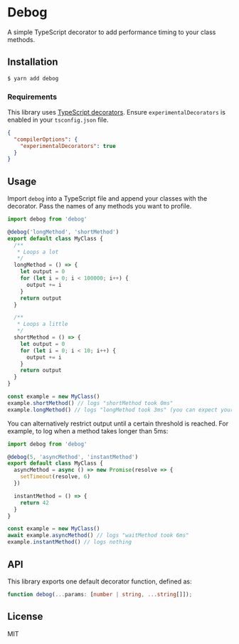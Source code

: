 # Debog 

A simple TypeScript decorator to add performance timing to your class methods.

## Installation

```bash
$ yarn add debog
```

### Requirements

This library uses [TypeScript decorators](https://www.typescriptlang.org/docs/handbook/decorators.html). Ensure `experimentalDecorators` is enabled in your `tsconfig.json` file.

```json
{
  "compilerOptions": {
    "experimentalDecorators": true
  }
}
```

## Usage

Import `debog` into a TypeScript file and append your classes with the decorator. Pass the names of any methods you want to profile.

```typescript
import debog from 'debog'

@debog('longMethod', 'shortMethod')
export default class MyClass {
  /**
   * Loops a lot
   */
  longMethod = () => {
    let output = 0
    for (let i = 0; i < 100000; i++) {
      output += i
    }
    return output
  }

  /**
   * Loops a little
   */
  shortMethod = () => {
    let output = 0
    for (let i = 0; i < 10; i++) {
      output += i
    }
    return output
  }
}

const example = new MyClass()
example.shortMethod() // logs "shortMethod took 0ms"
example.longMethod() // logs "longMethod took 3ms" (you can expect your own numbers here)
```

You can alternatively restrict output until a certain threshold is reached. For example, to log when a method takes longer than 5ms:

```typescript
import debog from 'debog'

@debog(5, 'asyncMethod', 'instantMethod')
export default class MyClass {
  asyncMethod = async () => new Promise(resolve => {
    setTimeout(resolve, 6)
  })

  instantMethod = () => {
    return 42
  }
}

const example = new MyClass()
await example.asyncMethod() // logs "waitMethod took 6ms"
example.instantMethod() // logs nothing
```

## API

This library exports one default decorator function, defined as:

```typescript
function debog(...params: [number | string, ...string[]]);
```

## License

MIT
